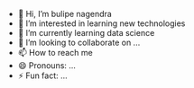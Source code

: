 - 👋 Hi, I’m bulipe nagendra
- 👀 I’m interested in learning new technologies 
- 🌱 I’m currently learning data science 
- 💞️ I’m looking to collaborate on ...
- 📫 How to reach me 
- 😄 Pronouns: ...
- ⚡ Fun fact: ...

<!---
bnagendra1595/bnagendra1595 is a ✨ special ✨ repository because its `README.md` (this file) appears on your GitHub profile.
You can click the Preview link to take a look at your changes.
--->
